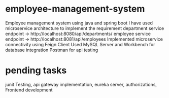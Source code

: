 # employee-management-system
Employee management system using java and spring boot 
I have used microservice architecture to implement the requirement
department service endpoint -> http://localhost:8080/api/departments/
employee service endpoint -> http://localhost:8081/api/employees
Implemented microservice connectivity using Feign Client
Used MySQL Server and Workbench for database integration
Postman for api testing

# pending tasks
junit Testing,
api gateway implementation,
eureka server,
authorizations,
Frontend development

